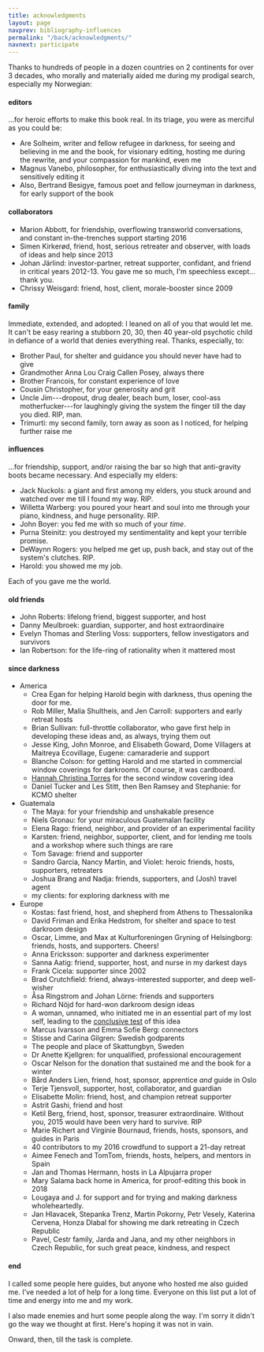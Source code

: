 ```yaml
---
title: acknowledgments
layout: page
navprev: bibliography-influences
permalink: "/back/acknowledgments/"
navnext: participate
---
```


Thanks to hundreds of people in a dozen countries on 2 continents for over 3 decades, who morally and materially aided me during my prodigal search, especially my Norwegian:

#### editors

...for heroic efforts to make this book real. In its triage, you were as merciful as you could be:

- Are Solheim, writer and fellow refugee in darkness, for seeing and believing in me and the book, for visionary editing, hosting me during the rewrite, and your compassion for mankind, even me
- Magnus Vanebo, philosopher, for enthusiastically diving into the text and sensitively editing it
- Also, Bertrand Besigye, famous poet and fellow journeyman in darkness, for early support of the book

#### collaborators


- Marion Abbott, for friendship, overflowing transworld conversations, and constant in-the-trenches support starting 2016
- Simen Kirker&oslash;d, friend, host, serious retreater and observer, with loads of ideas and help since 2013
- Johan J&auml;rlind: investor-partner, retreat supporter, confidant, and friend in critical years 2012-13. You gave me so much, I'm speechless except... thank you.
- Chrissy Weisgard: friend, host, client, morale-booster since 2009

#### family

Immediate, extended, and adopted: I leaned on all of you that would let me. It can't be easy rearing a stubborn 20, 30, then 40 year-old psychotic child in defiance of a world that denies everything real. Thanks, especially, to:

- Brother Paul, for shelter and guidance you should never have had to give
- Grandmother Anna Lou Craig Callen Posey, always there
- Brother Francois, for constant experience of love
- Cousin Christopher, for your generosity and grit
- Uncle Jim---dropout, drug dealer, beach bum, loser, cool-ass motherfucker---for laughingly giving the system the finger till the day you died. RIP, man.
- Trimurti: my second family, torn away as soon as I noticed, for helping further raise me

#### influences

...for friendship, support, and/or raising the bar so high that anti-gravity boots became necessary. And especially my elders: 

- Jack Nuckols: a giant and first among my elders, you stuck around and watched over me till I found my way. RIP.
- Willetta Warberg: you poured your heart and soul into me through your piano, kindness, and huge personality. RIP.
- John Boyer: you fed me with so much of your _time_.
- Purna Steinitz: you destroyed my sentimentality and kept your terrible promise.
- DeWaynn Rogers: you helped me get up, push back, and stay out of the system's clutches. RIP.
- Harold: you showed me my job.

Each of you gave me the world.

#### old friends

- John Roberts: lifelong friend, biggest supporter, and host
- Danny Meulbroek: guardian, supporter, and host extraordinaire 
- Evelyn Thomas and Sterling Voss: supporters, fellow investigators and survivors 
- Ian Robertson: for the life-ring of rationality when it mattered most

#### since darkness

- America
	- Crea Egan for helping Harold begin with darkness, thus opening the door for me.
	- Rob Miller, Malia Shultheis, and Jen Carroll: supporters and early retreat hosts
	- Brian Sullivan: full-throttle collaborator, who gave first help in developing these ideas and, as always, trying them out
	- Jesse King, John Monroe, and Elisabeth Goward, Dome Villagers at Maitreya Ecovillage, Eugene: camaraderie and support
	- Blanche Colson: for getting Harold and me started in commercial window coverings for darkrooms. Of course, it was cardboard.
	- [Hannah Christina Torres](https://hannahtorres.massagetherapy.com) for the second window covering idea
	- Daniel Tucker and Les Stitt, then Ben Ramsey and Stephanie: for KCMO shelter
- Guatemala
	- The Maya: for your friendship and unshakable presence
	- Niels Gronau: for your miraculous Guatemalan facility
	- Elena Rago: friend, neighbor, and provider of an experimental facility
	- Karsten: friend, neighbor, supporter, client, and for lending me tools and a workshop where such things are rare
	- Tom Savage: friend and supporter
	- Sandro Garcia, Nancy Martin, and Violet: heroic friends, hosts, supporters, retreaters
	- Joshua Brang and Nadja: friends, supporters, and (Josh) travel agent
	- my clients: for exploring darkness with me
- Europe
	- Kostas: fast friend, host, and shepherd from Athens to Thessalonika
	- David Friman and Erika Hedstrom, for shelter and space to test darkroom design
	- Oscar, Limme, and Max at Kulturforeningen Gryning of Helsingborg: friends, hosts, and supporters. Cheers!
	- Anna Ericksson: supporter and darkness experimenter
	- Sanna Aatig: friend, supporter, host, and nurse in my darkest days
	- Frank Cicela: supporter since 2002
	- Brad Crutchfield: friend, always-interested supporter, and deep well-wisher
	- &Aring;sa Ringstrom and Johan L&ouml;rne: friends and supporters
	- Richard N&ouml;jd for hard-won darkroom design ideas
	- A woman, unnamed, who initiated me in an essential part of my lost self, leading to the [conclusive test](/reports/2x3-day/) of this idea
	- Marcus Ivarsson and Emma Sofie Berg: connectors
	- Stisse and Carina Gilgren: Swedish godparents
	- The people and place of Skattungbyn, Sweden 
	- Dr Anette Kjellgren: for unqualified, professional encouragement
	- Oscar Nelson for the donation that sustained me and the book for a winter
	- B&aring;rd Anders Lien, friend, host, sponsor, apprentice _and_ guide in Oslo
	- Terje Tjensvoll, supporter, host, collaborator, and guardian
	- Elisabette Molin: friend, host, and champion retreat supporter
	- Astrit Gashi, friend and host
	- Ketil Berg, friend, host, sponsor, treasurer extraordinaire. Without you, 2015 would have been very hard to survive. RIP
	- Marie Richert and Virginie Bournaud, friends, hosts, sponsors, and guides in Paris
	- 40 contributors to my 2016 crowdfund to support a 21-day retreat
	- Aimee Fenech and TomTom, friends, hosts, helpers, and mentors in Spain
	- Jan and Thomas Hermann, hosts in La Alpujarra proper 
	- Mary Salama back home in America, for proof-editing this book in 2018
	- Lougaya and J. for support and for trying and making darkness wholeheartedly.
	- Jan Hlavacek, Stepanka Trenz, Martin Pokorny, Petr Vesely, Katerina Cervena, Honza Dlabal for showing me dark retreating in Czech Republic
	- Pavel, Cestr family, Jarda and Jana, and my other neighbors in Czech Republic, for such great peace, kindness, and respect

#### end

I called some people here guides, but anyone who hosted me also guided me. I've needed a lot of help for a long time. Everyone on this list put a lot of time and energy into me and my work.

I also made enemies and hurt some people along the way. I'm sorry it didn't go the way we thought at first. Here's hoping it was not in vain.

Onward, then, till the task is complete.
